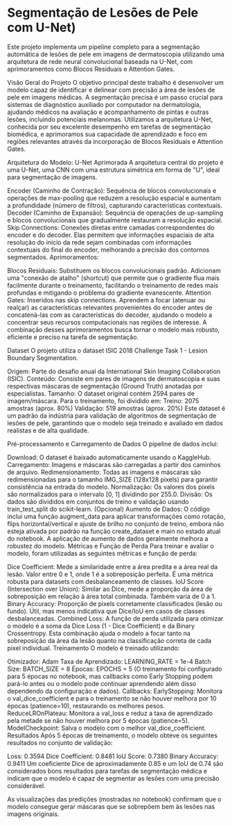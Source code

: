 # Segmentação de Lesões de Pele com U-Net)

Este projeto implementa um pipeline completo para a segmentação automática de lesões de pele em imagens de dermatoscopia utilizando uma arquitetura de rede neural convolucional baseada na U-Net, com aprimoramentos como Blocos Residuais e Attention Gates.

Visão Geral do Projeto
O objetivo principal deste trabalho é desenvolver um modelo capaz de identificar e delinear com precisão a área de lesões de pele em imagens médicas. A segmentação precisa é um passo crucial para sistemas de diagnóstico auxiliado por computador na dermatologia, ajudando médicos na avaliação e acompanhamento de pintas e outras lesões, incluindo potenciais melanomas.
Utilizamos a arquitetura U-Net, conhecida por seu excelente desempenho em tarefas de segmentação biomédica, e aprimoramos sua capacidade de aprendizado e foco em regiões relevantes através da incorporação de Blocos Residuais e Attention Gates.

Arquitetura do Modelo: U-Net Aprimorada
A arquitetura central do projeto é uma U-Net, uma CNN com uma estrutura simétrica em forma de "U", ideal para segmentação de imagens.

Encoder (Caminho de Contração): Sequência de blocos convolucionais e operações de max-pooling que reduzem a resolução espacial e aumentam a profundidade (número de filtros), capturando características contextuais.
Decoder (Caminho de Expansão): Sequência de operações de up-sampling e blocos convolucionais que gradualmente restauram a resolução espacial.
Skip Connections: Conexões diretas entre camadas correspondentes do encoder e do decoder. Elas permitem que informações espaciais de alta resolução do início da rede sejam combinadas com informações contextuais do final do encoder, melhorando a precisão dos contornos segmentados.
Aprimoramentos:

Blocos Residuais: Substituem os blocos convolucionais padrão. Adicionam uma "conexão de atalho" (shortcut) que permite que o gradiente flua mais facilmente durante o treinamento, facilitando o treinamento de redes mais profundas e mitigando o problema do gradiente evanescente.
Attention Gates: Inseridos nas skip connections. Aprendem a focar (atenuar ou realçar) as características relevantes provenientes do encoder antes de concatená-las com as características do decoder, ajudando o modelo a concentrar seus recursos computacionais nas regiões de interesse.
A combinação desses aprimoramentos busca tornar o modelo mais robusto, eficiente e preciso na tarefa de segmentação.

Dataset
O projeto utiliza o dataset ISIC 2018 Challenge Task 1 - Lesion Boundary Segmentation.

Origem: Parte do desafio anual da International Skin Imaging Collaboration (ISIC).
Conteúdo: Consiste em pares de imagens de dermatoscopia e suas respectivas máscaras de segmentação (Ground Truth) anotadas por especialistas.
Tamanho: O dataset original contém 2594 pares de imagem/máscara. Para o treinamento, foi dividido em:
Treino: 2075 amostras (aprox. 80%)
Validação: 519 amostras (aprox. 20%)
Este dataset é um padrão da indústria para validação de algoritmos de segmentação de lesões de pele, garantindo que o modelo seja treinado e avaliado em dados realistas e de alta qualidade.

Pré-processamento e Carregamento de Dados
O pipeline de dados inclui:

Download: O dataset é baixado automaticamente usando o KaggleHub.
Carregamento: Imagens e máscaras são carregadas a partir dos caminhos de arquivo.
Redimensionamento: Todas as imagens e máscaras são redimensionadas para o tamanho IMG_SIZE (128x128 pixels) para garantir consistência na entrada do modelo.
Normalização: Os valores dos pixels são normalizados para o intervalo [0, 1] dividindo por 255.0.
Divisão: Os dados são divididos em conjuntos de treino e validação usando train_test_split do scikit-learn.
(Opcional) Aumento de Dados: O código inclui uma função augment_data para aplicar transformações como rotação, flips horizontal/vertical e ajuste de brilho no conjunto de treino, embora não esteja ativada por padrão na função create_dataset e main no estado atual do notebook. A aplicação de aumento de dados geralmente melhora a robustez do modelo.
Métricas e Função de Perda
Para treinar e avaliar o modelo, foram utilizadas as seguintes métricas e função de perda:

Dice Coefficient: Mede a similaridade entre a área predita e a área real da lesão. Valor entre 0 e 1, onde 1 é a sobreposição perfeita. É uma métrica robusta para datasets com desbalanceamento de classes.
IoU Score (Intersection over Union): Similar ao Dice, mede a proporção da área de sobreposição em relação à área total combinada. Também varia de 0 a 1.
Binary Accuracy: Proporção de pixels corretamente classificados (lesão ou fundo). Útil, mas menos indicativa que Dice/IoU em casos de classes desbalanceadas.
Combined Loss: A função de perda utilizada para otimizar o modelo é a soma da Dice Loss (1 - Dice Coefficient) e da Binary Crossentropy. Esta combinação ajuda o modelo a focar tanto na sobreposição da área da lesão quanto na classificação correta de cada pixel individual.
Treinamento
O modelo é treinado utilizando:

Otimizador: Adam
Taxa de Aprendizado: LEARNING_RATE = 1e-4
Batch Size: BATCH_SIZE = 8
Épocas: EPOCHS = 5 (O treinamento foi configurado para 5 épocas no notebook, mas callbacks como Early Stopping podem pará-lo antes ou o modelo pode continuar aprendendo além disso dependendo da configuração e dados).
Callbacks:
EarlyStopping: Monitora o val_dice_coefficient e para o treinamento se não houver melhora por 10 épocas (patience=10), restaurando os melhores pesos.
ReduceLROnPlateau: Monitora a val_loss e reduz a taxa de aprendizado pela metade se não houver melhora por 5 épocas (patience=5).
ModelCheckpoint: Salva o modelo com o melhor val_dice_coefficient.
Resultados
Após 5 épocas de treinamento, o modelo obteve os seguintes resultados no conjunto de validação:

Loss: 0.3594
Dice Coefficient: 0.8481
IoU Score: 0.7380
Binary Accuracy: 0.9411
Um coeficiente Dice de aproximadamente 0.85 e um IoU de 0.74 são considerados bons resultados para tarefas de segmentação médica e indicam que o modelo é capaz de segmentar as lesões com uma precisão considerável.

As visualizações das predições (mostradas no notebook) confirmam que o modelo consegue gerar máscaras que se sobrepõem bem às lesões nas imagens originais.
